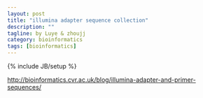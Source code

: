 ```yaml
---
layout: post
title: "illumina adapter sequence collection"
description: ""
tagline: by Luye & zhoujj
category: bioinformatics
tags: [bioinformatics]
---
```

{% include JB/setup %}

<add homepage preview here>

<!--more-->

http://bioinformatics.cvr.ac.uk/blog/illumina-adapter-and-primer-sequences/
